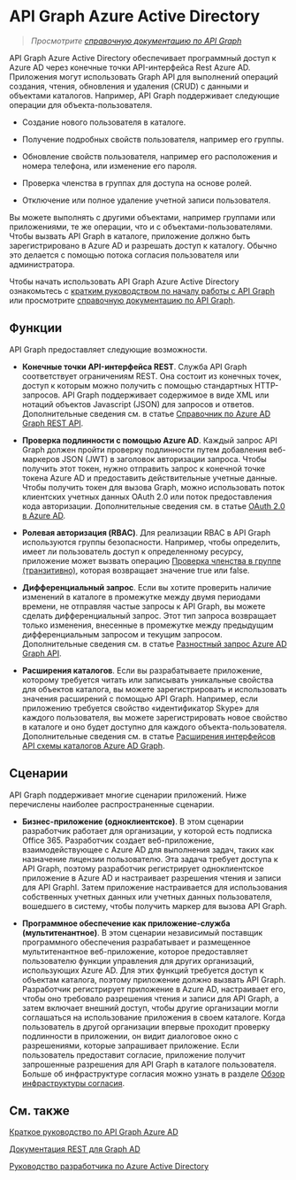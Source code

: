 <properties
   pageTitle="API Graph Azure Active Directory"
   description="Общие сведения и краткое руководство по API Graph, который обеспечивает программный доступ к Azure AD через конечные точки API-интерфейса REST."
   services="active-directory"
   documentationCenter=""
   authors="msmbaldwin"
   manager="mbaldwin"
   editor="mbaldwin" />
<tags
   ms.service="active-directory"
   ms.devlang="na"
   ms.topic="article"
   ms.tgt_pltfrm="na"
   ms.workload="identity"
   ms.date="09/08/2015"
   ms.author="mbaldwin" />

# API Graph Azure Active Directory

> *Просмотрите [ справочную документацию по API Graph](https://msdn.microsoft.com/Library/Azure/Ad/Graph/api/api-catalog)*

API Graph Azure Active Directory обеспечивает программный доступ к Azure AD через конечные точки API-интерфейса Rest Azure AD. Приложения могут использовать Graph API для выполнений операций создания, чтения, обновления и удаления (CRUD) с данными и объектами каталогов. Например, API Graph поддерживает следующие операции для объекта-пользователя.

- Создание нового пользователя в каталоге.

- Получение подробных свойств пользователя, например его группы.

- Обновление свойств пользователя, например его расположения и номера телефона, или изменение его пароля.

- Проверка членства в группах для доступа на основе ролей.

- Отключение или полное удаление учетной записи пользователя.

Вы можете выполнять с другими объектами, например группами или приложениями, те же операции, что и с объектами-пользователями. Чтобы вызвать API Graph в каталоге, приложение должно быть зарегистрировано в Azure AD и разрешать доступ к каталогу. Обычно это делается с помощью потока согласия пользователя или администратора.

Чтобы начать использовать API Graph Azure Active Directory ознакомьтесь с [кратким руководством по началу работы с API Graph](active-directory-graph-api-quickstart.md) или просмотрите [справочную документацию по API Graph](https://msdn.microsoft.com/Library/Azure/Ad/Graph/api/api-catalog).


## Функции

API Graph предоставляет следующие возможности.

- **Конечные точки API-интерфейса REST**. Служба API Graph соответствует ограничениям REST. Она состоит из конечных точек, доступ к которым можно получить с помощью стандартных HTTP-запросов. API Graph поддерживает содержимое в виде XML или нотаций объектов Javascript (JSON) для запросов и ответов. Дополнительные сведения см. в статье [Справочник по Azure AD Graph REST API](https://msdn.microsoft.com/library/azure/hh974478.aspx).

- **Проверка подлинности с помощью Azure AD**. Каждый запрос API Graph должен пройти проверку подлинности путем добавления веб-маркеров JSON (JWT) в заголовок авторизации запроса. Чтобы получить этот токен, нужно отправить запрос к конечной точке токена Azure AD и предоставить действительные учетные данные. Чтобы получить токен для вызова Graph, можно использовать поток клиентских учетных данных OAuth 2.0 или поток предоставления кода авторизации. Дополнительные сведения см. в статье [OAuth 2.0 в Azure AD](https://msdn.microsoft.com/library/azure/dn645545.aspx).

- **Ролевая авторизация (RBAC)**. Для реализации RBAC в API Graph используются группы безопасности. Например, чтобы определить, имеет ли пользователь доступ к определенному ресурсу, приложение может вызвать операцию [Проверка членства в группе (транзитивно)](https://msdn.microsoft.com/library/azure/dn151601.aspx), которая возвращает значение true или false.

- **Дифференциальный запрос**. Если вы хотите проверить наличие изменений в каталоге в промежутке между двумя периодами времени, не отправляя частые запросы к API Graph, вы можете сделать дифференциальный запрос. Этот тип запроса возвращает только изменения, внесенные в промежутке между предыдущим дифференциальным запросом и текущим запросом. Дополнительные сведения см. в статье [Разностный запрос Azure AD Graph API](https://msdn.microsoft.com/library/azure/jj836245.aspx).

- **Расширения каталогов**. Если вы разрабатываете приложение, которому требуется читать или записывать уникальные свойства для объектов каталога, вы можете зарегистрировать и использовать значения расширений с помощью API Graph. Например, если приложению требуется свойство «идентификатор Skype» для каждого пользователя, вы можете зарегистрировать новое свойство в каталоге и оно будет доступно для каждого объекта-пользователя. Дополнительные сведения см. в статье [Расширения интерфейсов API схемы каталогов Azure AD Graph](https://msdn.microsoft.com/library/azure/dn720459.aspx).

## Сценарии

API Graph поддерживает многие сценарии приложений. Ниже перечислены наиболее распространенные сценарии.

- **Бизнес-приложение (одноклиентское)**. В этом сценарии разработчик работает для организации, у которой есть подписка Office 365. Разработчик создает веб-приложение, взаимодействующее с Azure AD для выполнения задач, таких как назначение лицензии пользователю. Эта задача требует доступа к API Graph, поэтому разработчик регистрирует одноклиентское приложение в Azure AD и настраивает разрешения чтения и записи для API GraphI. Затем приложение настраивается для использования собственных учетных данных или учетных данных пользователя, вошедшего в систему, чтобы получить маркер для вызова API Graph.

- **Программное обеспечение как приложение-служба (мультитенантное)**. В этом сценарии независимый поставщик программного обеспечения разрабатывает и размещенное мультитенантное веб-приложение, которое предоставляет пользователю функции управления для других организаций, использующих Azure AD. Для этих функций требуется доступ к объектам каталога, поэтому приложение должно вызвать API Graph. Разработчик регистрирует приложение в Azure AD, настраивает его, чтобы оно требовало разрешения чтения и записи для API Graph, а затем включает внешний доступ, чтобы другие организации могли соглашаться на использование приложения в своем каталоге. Когда пользователь в другой организации впервые проходит проверку подлинности в приложении, он видит диалоговое окно с разрешениями, которые запрашивает приложение. Если пользователь предоставит согласие, приложение получит запрошенные разрешения для API Graph в каталоге пользователя. Больше об инфраструктуре согласия можно узнать в разделе [Обзор инфраструктуры согласия](https://msdn.microsoft.com/library/azure/dn132599.aspx#BKMK_Consent).

## См. также

[Краткое руководство по API Graph Azure AD](active-directory-graph-api-quickstart.md)

[Документация REST для Graph AD](https://msdn.microsoft.com/library/azure/hh974476.aspx)

[Руководство разработчика по Azure Active Directory](active-directory-developers-guide.md)

<!---HONumber=Sept15_HO2-->